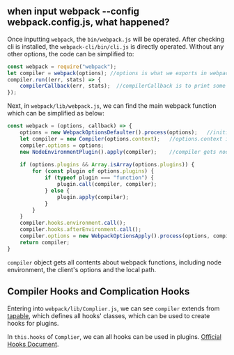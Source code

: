 ## when input webpack --config webpack.config.js, what happened?

Once inputting `webpack`, the `bin/webpack.js` will be operated. After checking cli is installed, the 
`webpack-cli/bin/cli.js` is directly operated. Without any other options, the code can be simplified to:

```JavaScript
const webpack = require("webpack");
let compiler = webpack(options); //options is what we exports in webpack.config.js
compiler.run((err, stats) => {
    compilerCallback(err, stats);  //compilerCallback is to print some of information after compiling
});
``` 

Next, in `webpack/lib/webpack.js`, we can find the main webpack function which can be simplified as below:

```JavaScript
const webpack = (options, callback) => {
    options = new WebpackOptionsDefaulter().process(options);   //initialize options
    let compiler = new Compiler(options.context);   //options.context is the local path
    compiler.options = options;
    new NodeEnvironmentPlugin().apply(compiler);    //compiler gets node environment arguments
    
    if (options.plugins && Array.isArray(options.plugins)) {
        for (const plugin of options.plugins) {
            if (typeof plugin === "function") {
                plugin.call(compiler, compiler);
            } else {
                plugin.apply(compiler);
            }
        }
    }
    compiler.hooks.environment.call();
    compiler.hooks.afterEnvironment.call();
    compiler.options = new WebpackOptionsApply().process(options, compiler);    //process plugins
    return compiler;
}
```

`compiler` object gets all contents about webpack functions, including node environment, the client's options and the local path.

## Compiler Hooks and Complication Hooks

Entering into `webpack/lib/Complier.js`, we can see `compiler` extends from [tapable](https://github.com/webpack/tapable), which defines all hooks' classes, which can be used to create hooks for plugins.

In `this.hooks` of `Complier`, we can all hooks can be used in plugins. [Official Hooks Document](https://webpack.js.org/api/compiler-hooks/).





